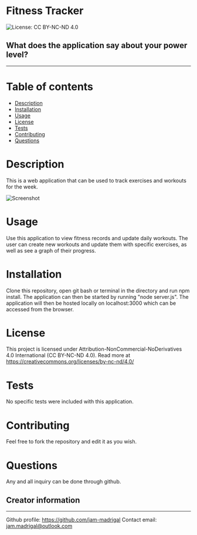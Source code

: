 # Fitness Tracker


![License: CC BY-NC-ND 4.0](https://licensebuttons.net/l/by-nc-nd/4.0/80x15.png)
## What does the application say about your power level?
---

# Table of contents
- [Description](#description)
- [Installation](#installation)
- [Usage](#usage)
- [License](#license)
- [Tests](#tests)
- [Contributing](#Contributing)
- [Questions](#questions)


# Description
This is a web application that can be used to track exercises and workouts for the week.

![Screenshot](https://user-images.githubusercontent.com/65047802/97083588-ddde3500-15c5-11eb-814c-ccfd4bc7d7ae.png)


# Usage
Use this application to view fitness records and update daily workouts. The user can create new workouts and update them with specific exercises, as well as see a graph of their progress.

# Installation
Clone this repository, open git bash or terminal in the directory and run npm install. The application can then be started by running "node server.js". The application will then be hosted locally on localhost:3000 which can be accessed from the browser.

# License
This project is licensed under Attribution-NonCommercial-NoDerivatives 4.0 International (CC BY-NC-ND 4.0). Read more at https://creativecommons.org/licenses/by-nc-nd/4.0/

# Tests
No specific tests were included with this application.

# Contributing
Feel free to fork the repository and edit it as you wish.

# Questions
Any and all inquiry can be done through github.

## Creator information
---
Github profile: https://github.com/jam-madrigal 
Contact email: jam.madrigal@outlook.com


